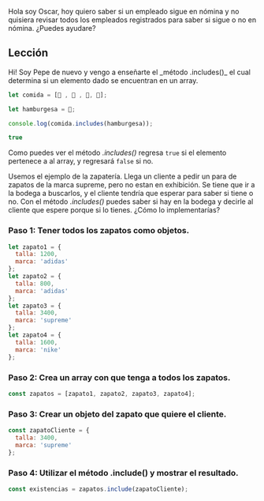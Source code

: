 <article>

Hola soy Oscar, hoy quiero saber si un empleado sigue en nómina y no quisiera revisar todos los empleados registrados para saber si sigue o no en nómina. ¿Puedes ayudare?

</article>

## Lección

<article>
Hi! Soy Pepe de nuevo y vengo a enseñarte el _método .includes()_ el cual determina si un elemento dado se encuentran en un array. 

```javascript
let comida = [🍎 , 🌮 , 🍉, 🍔];

let hamburgesa = 🍔;

console.log(comida.includes(hamburgesa));

true
```

Como puedes ver el método _.includes()_ regresa `true` si el elemento pertenece a al array, y regresará `false` si no.

</article>

Usemos el ejemplo de la zapatería.
Llega un cliente a pedir un para de zapatos de la marca supreme, pero no estan en exhibición. Se tiene que ir a la bodega a buscarlos, y el cliente tendría que esperar para saber si tiene o no. Con el método _.includes()_ puedes saber si hay en la bodega y decirle al cliente que espere porque si lo tienes.
¿Cómo lo implementarías?

### Paso 1: Tener todos los zapatos como objetos.

```javascript
let zapato1 = {
  talla: 1200,
  marca: 'adidas'
};
let zapato2 = {
  talla: 800,
  marca: 'adidas'
};
let zapato3 = {
  talla: 3400,
  marca: 'supreme'
};
let zapato4 = {
  talla: 1600,
  marca: 'nike'
};
```

### Paso 2: Crea un array con que tenga a todos los zapatos.

```javascript
const zapatos = [zapato1, zapato2, zapato3, zapato4];
```

### Paso 3: Crear un objeto del zapato que quiere el cliente.

```javascript
const zapatoCliente = {
  talla: 3400,
  marca: 'supreme'
};
```

### Paso 4: Utilizar el método .include() y mostrar el resultado.

```js
const existencias = zapatos.include(zapatoCliente);
```
